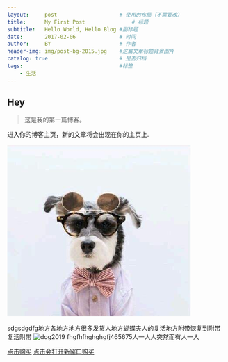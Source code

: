 ```yaml
---
layout:     post   				    # 使用的布局（不需要改）
title:      My First Post 				# 标题 
subtitle:   Hello World, Hello Blog #副标题
date:       2017-02-06 				# 时间
author:     BY 						# 作者
header-img: img/post-bg-2015.jpg 	#这篇文章标题背景图片
catalog: true 						# 是否归档
tags:								#标签
    - 生活
---
```


## Hey
>这是我的第一篇博客。

进入你的博客主页，新的文章将会出现在你的主页上.

![十多个十多个都是](https://github.com/blog2020/blog2020.github.io/blob/master/img/dog2019.jpg)

sdgsdgdfg地方各地方地方很多发货人地方蝴蝶夫人的复活地方附带恢复到附带复活附带
![dog2019](https://user-images.githubusercontent.com/55229088/64769771-7e1df980-d57e-11e9-916e-9b9f8cf63db2.jpg)
fhgfhfhghghgfj465675人一人人突然而有人一人

[点击购买](https://github.com/blog2020/blogtest11)
<a href="example.com" target="_blank">点击会打开新窗口购买</a>
